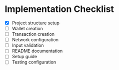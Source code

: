 # Implementation Checklist

- [x] Project structure setup
- [ ] Wallet creation
- [ ] Transaction creation
- [ ] Network configuration
- [ ] Input validation
- [ ] README documentation
- [ ] Setup guide
- [ ] Testing configuration
